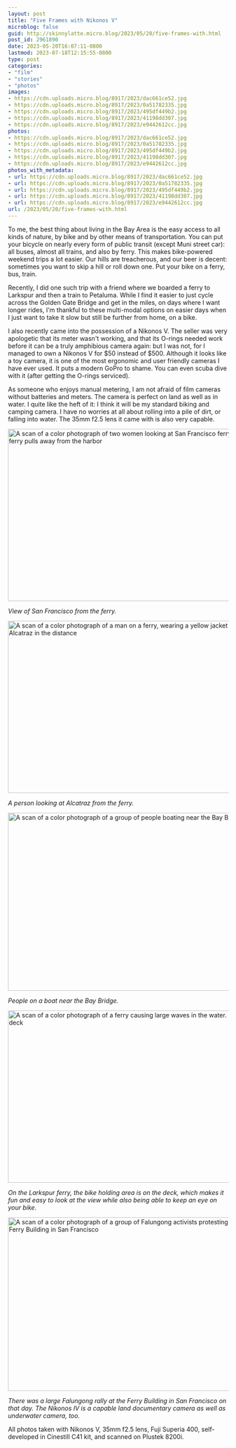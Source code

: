 ```yaml
---
layout: post
title: "Five Frames with Nikonos V"
microblog: false
guid: http://skinnylatte.micro.blog/2023/05/20/five-frames-with.html
post_id: 2961890
date: 2023-05-20T16:07:11-0800
lastmod: 2023-07-18T12:15:55-0800
type: post
categories:
- "film"
- "stories"
- "photos"
images:
- https://cdn.uploads.micro.blog/8917/2023/dac661ce52.jpg
- https://cdn.uploads.micro.blog/8917/2023/0a51782335.jpg
- https://cdn.uploads.micro.blog/8917/2023/495df449b2.jpg
- https://cdn.uploads.micro.blog/8917/2023/41198dd307.jpg
- https://cdn.uploads.micro.blog/8917/2023/e9442612cc.jpg
photos:
- https://cdn.uploads.micro.blog/8917/2023/dac661ce52.jpg
- https://cdn.uploads.micro.blog/8917/2023/0a51782335.jpg
- https://cdn.uploads.micro.blog/8917/2023/495df449b2.jpg
- https://cdn.uploads.micro.blog/8917/2023/41198dd307.jpg
- https://cdn.uploads.micro.blog/8917/2023/e9442612cc.jpg
photos_with_metadata:
- url: https://cdn.uploads.micro.blog/8917/2023/dac661ce52.jpg
- url: https://cdn.uploads.micro.blog/8917/2023/0a51782335.jpg
- url: https://cdn.uploads.micro.blog/8917/2023/495df449b2.jpg
- url: https://cdn.uploads.micro.blog/8917/2023/41198dd307.jpg
- url: https://cdn.uploads.micro.blog/8917/2023/e9442612cc.jpg
url: /2023/05/20/five-frames-with.html
---
```

To me, the best thing about living in the Bay Area is the easy access to all kinds of nature, by bike and by other means of transportation. You can put your bicycle on nearly every form of public transit (except Muni street car): all buses, almost all trains, and also by ferry. This makes bike-powered weekend trips a lot easier. Our hills are treacherous, and our beer is decent: sometimes you want to skip a hill or roll down one. Put your bike on a ferry, bus, train.

Recently, I did one such trip with a friend where we boarded a ferry to Larkspur and then a train to Petaluma. While I find it easier to just cycle across the Golden Gate Bridge and get in the miles, on days where I want longer rides, I'm thankful to these multi-modal options on easier days when I just want to take it slow but still be further from home, on a bike.

I also recently came into the possession of a Nikonos V. The seller was very apologetic that its meter wasn't working, and that its O-rings needed work before it can be a truly amphibious camera again: but I was not, for I managed to own a Nikonos V for $50 instead of $500. Although it looks like a toy camera, it is one of the most ergonomic and user friendly cameras I have ever used. It puts a modern GoPro to shame. You can even scuba dive with it (after getting the O-rings serviced). 

As someone who enjoys manual metering, I am not afraid of film cameras without batteries and meters. The camera is perfect on land as well as in water. I quite like the heft of it: I think it will be my standard biking and camping camera. I have no worries at all about rolling into a pile of dirt, or falling into water. The 35mm f2.5 lens it came with is also very capable.

<img src="uploads/2023/dac661ce52.jpg" width="600" height="393" alt="A scan of a color photograph of two women looking at San Francisco ferry building as a ferry pulls away from the harbor" />

*View of San Francisco from the ferry.*

<img src="uploads/2023/0a51782335.jpg" width="600" height="393" alt="A scan of a color photograph of a man on a ferry, wearing a yellow jacket looking at Alcatraz in the distance" />

*A person looking at Alcatraz from the ferry.*

<img src="uploads/2023/495df449b2.jpg" width="600" height="406" alt="A scan of a color photograph of a group of people boating near the Bay Bridge" />

*People on a boat near the Bay Bridge.*

<img src="uploads/2023/41198dd307.jpg" width="600" height="393" alt="A scan of a color photograph of a ferry causing large waves in the water. View from the deck" />

*On the Larkspur ferry, the bike holding area is on the deck, which makes it fun and easy to look at the view while also being able to keep an eye on your bike.*

<img src="uploads/2023/e9442612cc.jpg" width="600" height="396" alt="A scan of a color photograph of a group of Falungong activists protesting China at the Ferry Building in San Francisco" />

*There was a large Falungong rally at the Ferry Building in San Francisco on that day. The Nikonos IV is a capable land documentary camera as well as underwater camera, too.*

All photos taken with Nikonos V, 35mm f2.5 lens, Fuji Superia 400, self-developed in Cinestill C41 kit, and scanned on Plustek 8200i.
